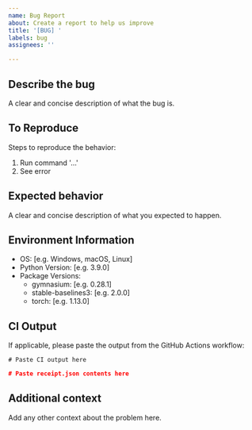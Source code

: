 ```yaml
---
name: Bug Report
about: Create a report to help us improve
title: '[BUG] '
labels: bug
assignees: ''

---
```


## Describe the bug
A clear and concise description of what the bug is.

## To Reproduce
Steps to reproduce the behavior:
1. Run command '...'
2. See error

## Expected behavior
A clear and concise description of what you expected to happen.

## Environment Information
- OS: [e.g. Windows, macOS, Linux]
- Python Version: [e.g. 3.9.0]
- Package Versions:
  - gymnasium: [e.g. 0.28.1]
  - stable-baselines3: [e.g. 2.0.0]
  - torch: [e.g. 1.13.0]

## CI Output
If applicable, please paste the output from the GitHub Actions workflow:

```
# Paste CI output here
```

```json
# Paste receipt.json contents here
```

## Additional context
Add any other context about the problem here.
